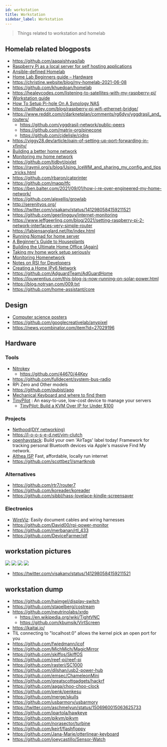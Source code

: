 ```yaml
---
id: workstation
title: Workstation
sidebar_label: Workstation
---
```


> Things related to workstation and homelab

## Homelab related blogposts
- https://github.com/aaqaishtyaq/lab
- [Raspberry Pi as a local server for self hosting applications](https://cri.dev/posts/2020-09-12-Raspberry-Pi-as-a-local-server-for-self-hosting-applications/)
- [Ansible-defined Homelab](https://0xc45.com/blog/ansible-defined-homelab/)
- [Home Lab Beginners guide – Hardware](https://haydenjames.io/home-lab-beginners-guide-hardware/)
- https://christine.website/blog/my-homelab-2021-06-08
- https://github.com/khuedoan/homelab
- https://healeycodes.com/listening-to-satellites-with-my-raspberry-pi/
- [Workstation guide](https://lobste.rs/s/0t2llm/ultra_geek_linux_workstation_guide)
- [How To Setup Pi-hole On A Synology NAS](https://kevq.uk/how-to-setup-pi-hole-on-a-synology-nas/)
- https://willhaley.com/blog/raspberry-pi-wifi-ethernet-bridge/
- https://www.reddit.com/r/darknetplan/comments/rg6dyv/yggdrasil_and_routers/
  - https://github.com/yggdrasil-network/public-peers
  - https://github.com/matrix-org/pinecone
  - https://github.com/cjdelisle/cjdns
- https://viggy28.dev/article/pain-of-setting-up-port-forwarding-in-xfinity/
- [Building a better home network](https://kevin.burke.dev/kevin/building-a-better-home-network/)
- [Monitoring my home network](https://mrkaran.dev/posts/isp-monitoring/)
- https://github.com/tidbyt/pixlet
- https://raymii.org/s/blog/Using_IceWM_and_sharing_my_config_and_tips_tricks.html
- https://github.com/rbaron/catprinter
- https://github.com/maqp/tfc
- https://ben.balter.com/2021/09/01/how-i-re-over-engineered-my-home-network/
- https://github.com/alexellis/growlab
- http://serenityos.org/
- https://twitter.com/visakanv/status/1412980584159211521
- https://github.com/geerlingguy/internet-monitoring
- https://www.jeffgeerling.com/blog/2021/setting-raspberry-pi-2-network-interfaces-very-simple-router
- https://fabiensanglard.net/lte/index.html
- [Running Nomad for home server](https://mrkaran.dev/posts/home-server-nomad/)
- [A Beginner's Guide to Houseplants](https://www.notion.so/A-Beginner-s-Guide-to-Houseplants-f90190a8c15b4bb8b65c60f16e3f9502)
- [Building the Ultimate Home Office (Again)](https://www.troyhunt.com/building-the-ultimate-home-office-again/)
- [Taking my home work setup seriously](https://ahelwer.ca/post/2020-08-09-home-ergonomics/)
- [Monitoring Homenetwork](https://github.com/maxandersen/internet-monitoring)
- [Notes on RSI for Developers](https://www.swyx.io/rsi-tips/)
- [Creating a Home IPv6 Network](https://blog.hansenpartnership.com/creating-a-home-ipv6-network/)
- https://github.com/AdguardTeam/AdGuardHome
- https://louwrentius.com/this-blog-is-now-running-on-solar-power.html
- https://blog.notryan.com/009.txt
- https://github.com/home-assistant/core

## Design
- [Computer science posters](https://github.com/corkami/pics)
- https://github.com/googlecreativelab/anypixel
- https://news.ycombinator.com/item?id=27029196

## Hardware
### Tools
- [Nitrokey](https://lists.archlinux.org/pipermail/arch-dev-public/2021-March/030400.html)
  - https://github.com/44670/44Key
- https://github.com/fulldecent/system-bus-radio
- RPi Zero and Other models
- https://github.com/qubist/aqo
- [Mechanical Keyboard and where to find them](https://github.com/help-14/mechanical-keyboard)
- [TinyPilot](https://tinypilotkvm.com/) : An easy-to-use, low-cost device to manage your servers
  - [TinyPilot: Build a KVM Over IP for Under $100](https://mtlynch.io/tinypilot/)
### Projects
- [Nethood(DIY networking)](https://archive.is/KnsnU)
- https://l-o-o-s-e-d.net/vim-clutch
- [openhaystack](https://github.com/seemoo-lab/openhaystack): Build your own 'AirTags' label today! Framework for tracking personal Bluetooth devices via Apple's massive Find My network. 
- [Althea ISP](https://althea.net/) Fast, affordable, locally run internet
- https://github.com/scottbez1/smartknob
### Alternatives
- https://github.com/rtr7/router7
- https://github.com/koreader/koreader
- https://github.com/sibbl/hass-lovelace-kindle-screensaver
### Electronics
- [WireViz](https://github.com/formatc1702/WireViz): Easily document cables and wiring harnesses 
- https://github.com/David00/rpi-power-monitor
- https://github.com/merbanan/rtl_433
- https://github.com/DeviceFarmer/stf

## workstation pictures
![](/img/workspaces/Ef4LG4AUEAEWz20.jpg)
![](/img/workspaces/EflESCGU8AEqWmq.jpg)
![](/img/workspaces/EhFHStmXsAEYpCO.jpg)
![](/img/workspaces/EvKxP11WgAMeTwN.jpg)
- https://twitter.com/visakanv/status/1412980584159211521

## workstation dump
- https://github.com/haimgel/display-switch
- https://github.com/stapelberg/costream
- https://github.com/neutrinolabs/xrdp
  - https://en.wikipedia.org/wiki/TightVNC
  - https://github.com/kbumsik/VirtScreen
- https://kaitai.io/
- TIL connecting to "localhost:0" allows the kernel pick an open port for you 
- https://github.com/fwiedmann/icof
- https://github.com/MichMich/MagicMirror
- https://github.com/skiffos/SkiffOS
- https://github.com/reef-pi/reef-pi
- https://github.com/rasteri/SC1000
- https://github.com/dilshan/usb2-power-hub
- https://github.com/emsec/ChameleonMini
- https://github.com/greatscottgadgets/hackrf
- https://github.com/aaga/choo-choo-clock
- https://github.com/penk/penkesu
- https://github.com/merge/skulls
- https://github.com/usbarmory/usbarmory
- https://twitter.com/aschmelyun/status/1506960015063625733
- https://github.com/ipartola/hawkeye
- https://github.com/pikvm/pikvm
- https://github.com/norasector/turbine
- https://github.com/keirf/flashfloppy
- https://github.com/Jana-Marie/otterlinear-keyboard
- https://github.com/joeycastillo/Sensor-Watch